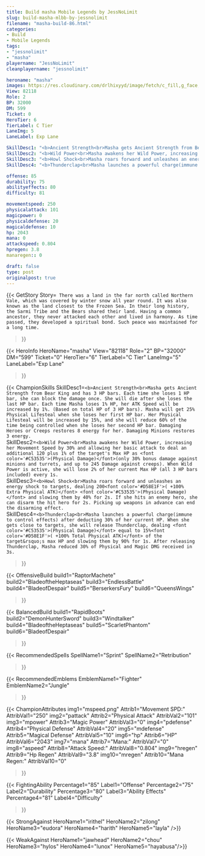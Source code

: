```yaml
---
title: Build masha Mobile Legends by JessNoLimit
slug: build-masha-mlbb-by-jessnolimit
filename: "masha-build-86.html"
categories: 
- Build 
- Mobile Legends
tags: 
- "jessnolimit"
- "masha"
playername: "JessNoLimit"
cleanplayername: "jessnolimit"

heroname: "masha"
images: https://res.cloudinary.com/drlhixyyd/image/fetch/c_fill,g_face,f_auto/https://cdn2-build.mobagenie.my.id/p/images/banner/full/masha.jpg
View: 82118 
Role: 2 
BP: 32000
DM: 599 
Ticket: 0 
HeroTier: 6 
TierLabel: C Tier 
LaneImg: 5
LaneLabel: Exp Lane 

SkillDesc1: "<b>Ancient Strength<br>Masha gets Ancient Strength from Bear King and has 3 HP bars. Each time she loses 1 HP bar, she can block the damage once. She will die after she loses the last HP bar. Each time Masha loses 1% HP, her ATK Speed will be increased by 1%. (Based on total HP of 3 HP bars). Masha will get 25% Physical Lifesteal when she loses her first HP bar. Her Physical Lifesteal will be increased by 15%, and she will reduce 60% of the time being controlled when she loses her second HP bar. Damaging Heroes or Creeps restores 8 energy for her. Damaging Minions restores 3 energy."   
SkillDesc2: "<b>Wild Power<br>Masha awakens her Wild Power, increasing her Movement Speed by 30% and allowing her basic attack to deal an additional 120 plus 1% of the target's Max HP as <font color='#C53535'>(Physical Damage)</font>(only 30% bonus damage against minions and turrets, and up to 245 Damage against creeps). When Wild Power is active, she will lose 2% of her current Max HP (all 3 HP bars included) every 1s."   
SkillDesc3: "<b>Howl Shock<br>Masha roars forward and unleashes an energy shock to targets, dealing 200<font color='#D58E1F'>( +100% Extra Physical ATK)</font> <font color='#C53535'>(Physical Damage)</font> and slowing them by 40% for 2s. If she hits an enemy hero, she can disarm the hit hero for 2s. Picking up weapons in advance can end the disarming effect."   
SkillDesc4: "<b>Thunderclap<br>Masha launches a powerful charge(immune to control effects) after deducting 30% of her current HP. When she gets close to targets, she will release Thunderclap, dealing <font color='#C53535'>(Physical Damage)</font> equal to 15%<font color='#D58E1F'>( +100% Total Physical ATK)</font> of the target&rsquo;s max HP and slowing them by 90% for 1s. After releasing Thunderclap, Masha reduced 30% of Physical and Magic DMG received in 3s."  

offense: 85 
durability: 75 
abilityeffects: 80 
difficulty: 81 

movementspeed: 250
physicalattack: 101
magicpower: 0
physicaldefense: 20
magicaldefense: 10
hp: 2043
mana: 0
attackspeed: 0.804
hpregen: 3.8
manaregen:: 0

draft: false
type: post
originalpost: true
---
```



{{< GetStory 
Story=` There was a land in the far north called Northern Vale, which was covered by winter snow all year round. It was also known as the land closest to the Frozen Sea. In their long history, the Sarmi Tribe and the Bears shared their land. Having a common ancestor, they never attacked each other and lived in harmony. As time passed, they developed a spiritual bond. Such peace was maintained for a long time.` 
>}}

{{< HeroInfo 
HeroName="masha" 
View="82118" 
Role="2" 
BP="32000" 
DM="599" 
Ticket="0" 
HeroTier="6" 
TierLabel="C Tier" 
LaneImg="5" 
LaneLabel="Exp Lane" 
>}}
 
{{< ChampionSkills 
SkillDesc1=`<b>Ancient Strength<br>Masha gets Ancient Strength from Bear King and has 3 HP bars. Each time she loses 1 HP bar, she can block the damage once. She will die after she loses the last HP bar. Each time Masha loses 1% HP, her ATK Speed will be increased by 1%. (Based on total HP of 3 HP bars). Masha will get 25% Physical Lifesteal when she loses her first HP bar. Her Physical Lifesteal will be increased by 15%, and she will reduce 60% of the time being controlled when she loses her second HP bar. Damaging Heroes or Creeps restores 8 energy for her. Damaging Minions restores 3 energy.`   
SkillDesc2=`<b>Wild Power<br>Masha awakens her Wild Power, increasing her Movement Speed by 30% and allowing her basic attack to deal an additional 120 plus 1% of the target's Max HP as <font color='#C53535'>(Physical Damage)</font>(only 30% bonus damage against minions and turrets, and up to 245 Damage against creeps). When Wild Power is active, she will lose 2% of her current Max HP (all 3 HP bars included) every 1s.`   
SkillDesc3=`<b>Howl Shock<br>Masha roars forward and unleashes an energy shock to targets, dealing 200<font color='#D58E1F'>( +100% Extra Physical ATK)</font> <font color='#C53535'>(Physical Damage)</font> and slowing them by 40% for 2s. If she hits an enemy hero, she can disarm the hit hero for 2s. Picking up weapons in advance can end the disarming effect.`   
SkillDesc4=`<b>Thunderclap<br>Masha launches a powerful charge(immune to control effects) after deducting 30% of her current HP. When she gets close to targets, she will release Thunderclap, dealing <font color='#C53535'>(Physical Damage)</font> equal to 15%<font color='#D58E1F'>( +100% Total Physical ATK)</font> of the target&rsquo;s max HP and slowing them by 90% for 1s. After releasing Thunderclap, Masha reduced 30% of Physical and Magic DMG received in 3s.`   
>}}

{{< OffensiveBuild 
build1="RaptorMachete"  
build2="BladeoftheHeptaseas" 
build3="EndlessBattle" 
build4="BladeofDespair" 
build5="BerserkersFury" 
build6="QueensWings" 
>}} 

{{< BalancedBuild 
build1="RapidBoots"  
build2="DemonHunterSword" 
build3="Windtalker" 
build4="BladeoftheHeptaseas" 
build5="ScarletPhantom" 
build6="BladeofDespair" 
>}}


{{< RecommendedSpells 
SpellName1="Sprint" 
SpellName2="Retribution" 
>}}  

{{< RecommendedEmblems 
EmblemName1="Fighter" 
EmblemName2="Jungle" 
>}}   


{{< ChampionAttributes
img1="mspeed.png" Attrib1="Movement SPD:" AttribVal1="250"
img2="pattack" Attrib2="Physical Attack" AttribVal2="101"
img3="mpower" Attrib3="Magic Power" AttribVal3="0"
img4="pdefense" Attrib4="Physical Defense" AttribVal4="20"
img5="mdefense" Attrib5="Magical Defense" AttribVal5="10"
img6="hp" Attrib6="HP" AttribVal6="2043"
img7="mana" Attrib7="Mana:" AttribVal7="0"
img8="aspeed" Attrib8="Attack Speed:" AttribVal8="0.804"
img9="hregen" Attrib9="Hp Regen" AttribVal9="3.8"
img10="mregen" Attrib10="Mana Regen:" AttribVal10="0"
>}}


{{< FightingAbility
Percentage1="85" Label1="Offense"
Percentage2="75" Label2="Durability"
Percentage3="80" Label3="Ability Effects"
Percentage4="81" Label4="Difficulty"
 >}}

{{< StrongAgainst 
HeroName1="irithel"
HeroName2="zilong"
HeroName3="eudora"
HeroName4="harith"
HeroName5="layla"
/>}}

{{< WeakAgainst
HeroName1="jawhead"
HeroName2="chou"
HeroName3="hylos"
HeroName4="lunox"
HeroName5="hayabusa"/>}}
